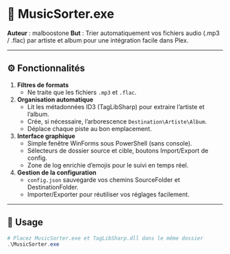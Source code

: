 # 🎵 MusicSorter.exe

**Auteur** : malboostone 
**But** : Trier automatiquement vos fichiers audio (.mp3 / .flac) par artiste et album pour une intégration facile dans Plex.

---

## ⚙️ Fonctionnalités

1. **Filtres de formats**  
   - Ne traite que les fichiers `.mp3` et `.flac`.  
2. **Organisation automatique**  
   - Lit les métadonnées ID3 (TagLibSharp) pour extraire l’artiste et l’album.  
   - Crée, si nécessaire, l’arborescence `Destination\Artiste\Album`.  
   - Déplace chaque piste au bon emplacement.  
3. **Interface graphique**  
   - Simple fenêtre WinForms sous PowerShell (sans console).  
   - Sélecteurs de dossier source et cible, boutons Import/Export de config.  
   - Zone de log enrichie d’emojis pour le suivi en temps réel.  
4. **Gestion de la configuration**  
   - `config.json` sauvegarde vos chemins SourceFolder et DestinationFolder.  
   - Importer/Exporter pour réutiliser vos réglages facilement.  

---

## 🚀 Usage

```powershell
# Placez MusicSorter.exe et TagLibSharp.dll dans le même dossier
.\MusicSorter.exe
